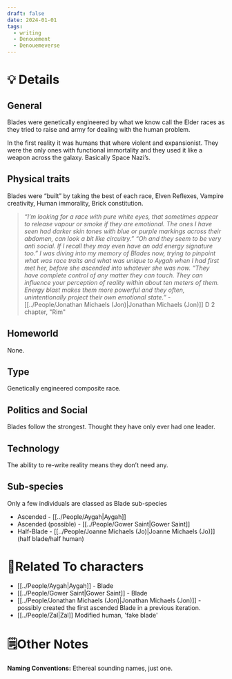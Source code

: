 ```yaml
---
draft: false
date: 2024-01-01
tags:
  - writing
  - Denouement
  - Denouemeverse
---
```


# 💡 Details
## General
Blades were genetically engineered by what we know call the Elder races as they tried to raise and army for dealing with the human problem.

In the first reality it was humans that where violent and expansionist. They were the only ones with functional immortality and they used it like a weapon across the galaxy. Basically Space Nazi’s.

## Physical traits
Blades were “built” by taking the best of each race, Elven Reflexes, Vampire creativity, Human immorality, Brick constitution.

> *“I’m looking for a race with pure white eyes, that sometimes appear to release vapour or smoke if they are emotional. The ones I have seen had darker skin tones with blue or purple markings across their abdomen, can look a bit like circuitry.”*
> *“Oh and they seem to be very anti social. If I recall they may even have an odd energy signature too.” I was diving into my memory of Blades now, trying to pinpoint what was race traits and what was unique to Aygah when I had first met her, before she ascended into whatever she was now.*
> *“They have complete control of any matter they can touch. They can influence your perception of reality within about ten meters of them. Energy blast makes them more powerful and they often, unintentionally project their own emotional state.”*  - [[../People/Jonathan Michaels (Jon)|Jonathan Michaels (Jon)]] D 2 chapter, "Rim"

## Homeworld 
None.
## Type  
Genetically engineered composite race.
## Politics and Social
Blades follow the strongest. Thought they have only ever had one leader.
## Technology 
The ability to re-write reality means they don’t need any.
## Sub-species
Only a few individuals are classed as Blade sub-species 
- Ascended - [[../People/Aygah|Aygah]]
- Ascended (possible) - [[../People/Gower Saint|Gower Saint]]
- Half-Blade - [[../People/Joanne Michaels (Jo)|Joanne Michaels (Jo)]] (half blade/half human)
# **👤Related To characters**
- [[../People/Aygah|Aygah]] - Blade
- [[../People/Gower Saint|Gower Saint]] - Blade 
- [[../People/Jonathan Michaels (Jon)|Jonathan Michaels (Jon)]] - possibly created the first ascended Blade in a previous iteration.
- [[../People/Zal|Zal]] Modified human, 'fake blade'
# 🗒️Other Notes
**Naming Conventions:** Ethereal sounding names, just one.
